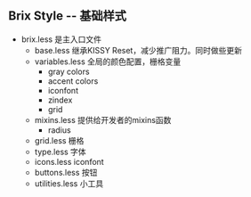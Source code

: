 ## Brix Style -- 基础样式
+ brix.less 是主入口文件
    - base.less        继承KISSY Reset，减少推广阻力。同时做些更新
    - variables.less   全局的颜色配置，栅格变量
        - gray colors
        - accent colors
        - iconfont
        - zindex
        - grid
    - mixins.less      提供给开发者的mixins函数
        - radius
    - grid.less        栅格
    - type.less        字体
    - icons.less       iconfont
    - buttons.less     按钮
    - utilities.less   小工具
